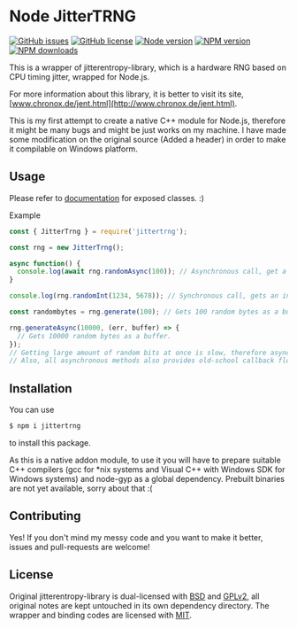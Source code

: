 Node JitterTRNG
===============
[![GitHub issues](https://img.shields.io/github/issues/JLChnToZ/node-jittertrng.svg)](https://github.com/JLChnToZ/node-jittertrng/issues)
[![GitHub license](https://img.shields.io/badge/license-MIT-blue.svg)](LICENSE)
[![Node version](https://img.shields.io/node/v/jittertrng.svg)](package.json)
[![NPM version](https://img.shields.io/npm/v/jittertrng.svg)](https://www.npmjs.com/package/jittertrng)
[![NPM downloads](https://img.shields.io/npm/dt/jittertrng.svg)](https://www.npmjs.com/package/jittertrng)

This is a wrapper of jitterentropy-library, which is a hardware RNG based on CPU timing jitter, wrapped for Node.js.

For more information about this library, it is better to visit its site, [www.chronox.de/jent.html](http://www.chronox.de/jent.html).

This is my first attempt to create a native C++ module for Node.js, therefore it might be many bugs and might be just works on my machine. I have made some modification on the original source (Added a header) in order to make it compilable on Windows platform.

Usage
-----

Please refer to [documentation](https://code.moka-rin.moe/node-jittertrng) for exposed classes. :)

Example
```javascript
const { JitterTrng } = require('jittertrng');

const rng = new JitterTrng();

async function() {
  console.log(await rng.randomAsync(100)); // Asynchronous call, get a float-point number between 0 and 100
}

console.log(rng.randomInt(1234, 5678)); // Synchronous call, gets an integer number between 1234 and 5678

const randombytes = rng.generate(100); // Gets 100 random bytes as a buffer.

rng.generateAsync(10000, (err, buffer) => {
  // Gets 10000 random bytes as a buffer.
});
// Getting large amount of random bits at once is slow, therefore asynchronous call will be safer as this does not block the javascript execution thread.
// Also, all asynchronous methods also provides old-school callback flow for use.
```

Installation
------------

You can use
```sh
$ npm i jittertrng
```
to install this package.

As this is a native addon module, to use it you will have to prepare suitable C++ compilers (gcc for *nix systems and Visual C++ with Windows SDK for Windows systems) and node-gyp as a global dependency. Prebuilt binaries are not yet available, sorry about that :(

Contributing
------------

Yes! If you don't mind my messy code and you want to make it better, issues and pull-requests are welcome!

License
-------

Original jitterentropy-library is dual-licensed with [BSD](deps/jitterentropy-library/COPYING.bsd) and [GPLv2](deps/jitterentropy-library/COPYING.gplv2), all original notes are kept untouched in its own dependency directory. The wrapper and binding codes are licensed with [MIT](LICENSE).